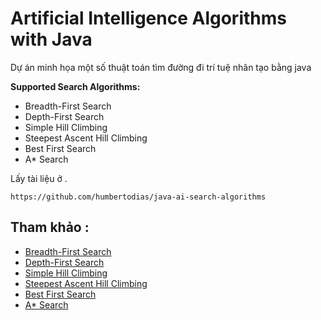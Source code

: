 # Artificial Intelligence Algorithms with Java

Dự án minh họa một số thuật toán tìm đường đi trí tuệ nhân tạo bằng java

**Supported Search Algorithms:**

- Breadth-First Search 
- Depth-First Search 
- Simple Hill Climbing 
- Steepest Ascent Hill Climbing 
- Best First Search 
- A* Search






Lấy tài liệu ở .

```
https://github.com/humbertodias/java-ai-search-algorithms
```








## Tham khảo :

- [Breadth-First Search](https://en.wikipedia.org/wiki/Breadth-first_search)
- [Depth-First Search](https://en.wikipedia.org/wiki/Depth-first_search) 
- [Simple Hill Climbing](https://en.wikipedia.org/wiki/Hill_climbing) 
- [Steepest Ascent Hill Climbing](https://en.wikipedia.org/wiki/Hill_climbing) 
- [Best First Search](https://en.wikipedia.org/wiki/Best-first_search) 
- [A* Search](https://en.wikipedia.org/wiki/A*_search_algorithm)

